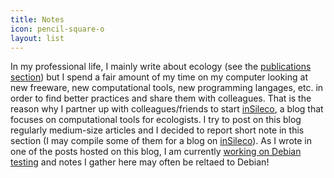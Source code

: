 ```yaml
---
title: Notes
icon: pencil-square-o
layout: list
---
```


In my professional life, I mainly write about ecology (see the [publications section](../publications)) but I spend a fair amount of my time on my computer looking at new freeware, new computational tools, new programming langages, etc. in order to find better practices and share them with colleagues. That is the reason why I partner up with colleagues/friends to start [inSileco](https://insileco.github.io/), a blog that focuses on computational tools for ecologists. I try to post on this blog regularly medium-size articles and I decided
to report short note in this section (I may compile some of them for a blog
on [inSileco](https://insileco.github.io/)). As I wrote in one of the posts hosted on this blog, I am currently [working on Debian testing](https://insileco.github.io/2018/06/18/my-r-setup-on-debian/) and notes
I gather here may often be reltaed to Debian! 
